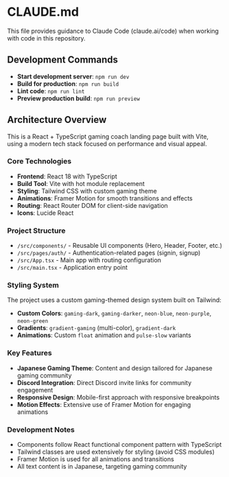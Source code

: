 # CLAUDE.md

This file provides guidance to Claude Code (claude.ai/code) when working with code in this repository.

## Development Commands

- **Start development server**: `npm run dev`
- **Build for production**: `npm run build`
- **Lint code**: `npm run lint`
- **Preview production build**: `npm run preview`

## Architecture Overview

This is a React + TypeScript gaming coach landing page built with Vite, using a modern tech stack focused on performance and visual appeal.

### Core Technologies
- **Frontend**: React 18 with TypeScript
- **Build Tool**: Vite with hot module replacement
- **Styling**: Tailwind CSS with custom gaming theme
- **Animations**: Framer Motion for smooth transitions and effects
- **Routing**: React Router DOM for client-side navigation
- **Icons**: Lucide React

### Project Structure
- `/src/components/` - Reusable UI components (Hero, Header, Footer, etc.)
- `/src/pages/auth/` - Authentication-related pages (signin, signup)
- `/src/App.tsx` - Main app with routing configuration
- `/src/main.tsx` - Application entry point

### Styling System
The project uses a custom gaming-themed design system built on Tailwind:
- **Custom Colors**: `gaming-dark`, `gaming-darker`, `neon-blue`, `neon-purple`, `neon-green`
- **Gradients**: `gradient-gaming` (multi-color), `gradient-dark`
- **Animations**: Custom `float` animation and `pulse-slow` variants

### Key Features
- **Japanese Gaming Theme**: Content and design tailored for Japanese gaming community
- **Discord Integration**: Direct Discord invite links for community engagement
- **Responsive Design**: Mobile-first approach with responsive breakpoints
- **Motion Effects**: Extensive use of Framer Motion for engaging animations

### Development Notes
- Components follow React functional component pattern with TypeScript
- Tailwind classes are used extensively for styling (avoid CSS modules)
- Framer Motion is used for all animations and transitions
- All text content is in Japanese, targeting gaming community